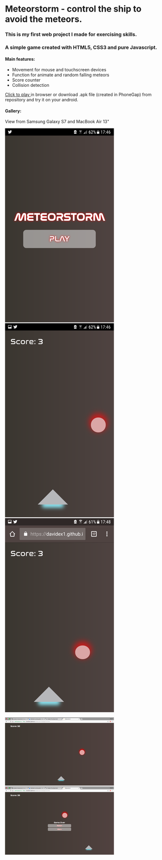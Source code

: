 # Meteorstorm - control the ship to avoid the meteors.

### This is my first web project I made for exercising skills.

### A simple game created with HTML5, CSS3 and pure Javascript.

#### Main features:
* Movement for mouse and touchscreen devices
* Function for animate and random falling meteors
* Score counter 
* Collision detection

[Click to play ](https://davidex1.github.io/meteorstorm/index.html) in browser
or download .apk file (created in PhoneGap) from repository and try it on your android.

#### Gallery:
View from Samsung Galaxy S7 and MacBook Air 13"

![Alt text](/imgs/a.png)
![Alt text](/imgs/b.png)
![Alt text](/imgs/c.png)

![Alt text](/imgs/d.png)
![Alt text](/imgs/e.png)
